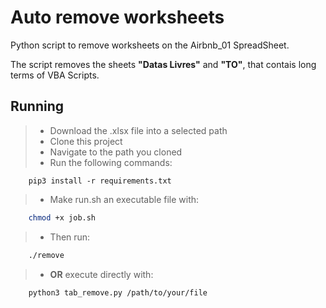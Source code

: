 # Auto remove worksheets
Python script to remove worksheets on the Airbnb_01 SpreadSheet.

The script removes the sheets **"Datas Livres"** and **"TO"**, that contais long terms of VBA Scripts.

## Running
> - Download the .xlsx file into a selected path
> - Clone this project
> - Navigate to the path you cloned
> - Run the following commands:
```
    pip3 install -r requirements.txt
```
> - Make run.sh an executable file with: 
``` bash
    chmod +x job.sh
```
> - Then run:
```bash
    ./remove
``` 
> - **OR** execute directly with:
``` bash
    python3 tab_remove.py /path/to/your/file
```
